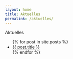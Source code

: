 ```yaml
---
layout: home
title: Aktuelles
permalink: /aktuelles/
---
```


Aktuelles

<ul>
  {% for post in site.posts %}
    <li>
      <a href="{{ post.url }}">{{ post.title }}</a>
    </li>
  {% endfor %}
</ul>
